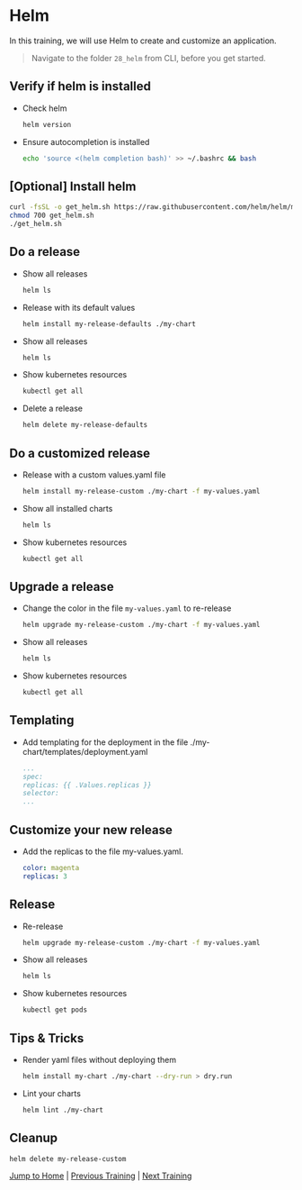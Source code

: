 # Helm

In this training, we will use Helm to create and customize an application.

>Navigate to the folder `28_helm` from CLI, before you get started. 

## Verify if helm is installed
* Check helm
  ```bash
  helm version
  ```

* Ensure autocompletion is installed
  ```bash
  echo 'source <(helm completion bash)' >> ~/.bashrc && bash
  ```

## [Optional] Install helm

```bash
curl -fsSL -o get_helm.sh https://raw.githubusercontent.com/helm/helm/master/scripts/get-helm-3
chmod 700 get_helm.sh
./get_helm.sh
```

## Do a release

* Show all releases
  ```bash
  helm ls
  ```

* Release with its default values
  ```bash
  helm install my-release-defaults ./my-chart
  ```

* Show all releases
  ```bash
  helm ls
  ```

* Show kubernetes resources
  ```bash
  kubectl get all
  ```

* Delete a release
  ```bash
  helm delete my-release-defaults
  ```

## Do a customized release

* Release with a custom values.yaml file
  ```bash
  helm install my-release-custom ./my-chart -f my-values.yaml 
  ```

* Show all installed charts
  ```bash
  helm ls
  ```

* Show kubernetes resources
  ```bash
  kubectl get all
  ```

## Upgrade a release

* Change the color in the file `my-values.yaml` to re-release
  ```bash
  helm upgrade my-release-custom ./my-chart -f my-values.yaml
  ```

* Show all releases
  ```bash
  helm ls
  ```

* Show kubernetes resources
  ```bash
  kubectl get all
  ```

## Templating

* Add templating for the deployment in the file ./my-chart/templates/deployment.yaml
  ```yaml
  ...
  spec:
  replicas: {{ .Values.replicas }}
  selector:
  ...
  ```

## Customize your new release

* Add the replicas to the file my-values.yaml.
  ```yaml
  color: magenta
  replicas: 3
  ```

## Release

* Re-release 
  ```bash
  helm upgrade my-release-custom ./my-chart -f my-values.yaml
  ```

* Show all releases
  ```bash
  helm ls
  ```

* Show kubernetes resources
  ```bash
  kubectl get pods
  ```

## Tips & Tricks

* Render yaml files without deploying them
  ```bash
  helm install my-chart ./my-chart --dry-run > dry.run
  ```

* Lint your charts
  ```bash
  helm lint ./my-chart
  ```

## Cleanup

```bash
helm delete my-release-custom
```

[Jump to Home](../README.md) | [Previous Training](../27_networkpolicies/README.md) | [Next Training](../29_prometheus/README.md)